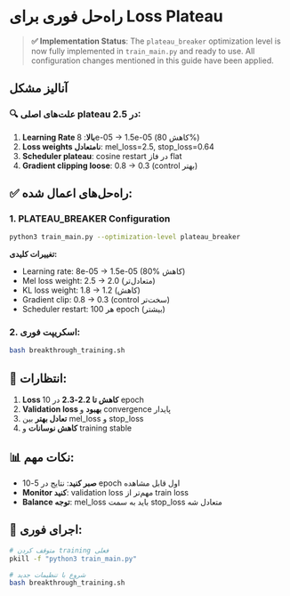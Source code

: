 # راه‌حل فوری برای Loss Plateau

> **✅ Implementation Status**: The `plateau_breaker` optimization level is now fully implemented in `train_main.py` and ready to use. All configuration changes mentioned in this guide have been applied.

## آنالیز مشکل

### 🔍 علت‌های اصلی plateau در 2.5:

1. **Learning Rate بالا**: 8e-05 → 1.5e-05 (کاهش 80%)
2. **Loss weights نامتعادل**: mel_loss=2.5, stop_loss=0.64
3. **Scheduler plateau**: cosine restart در فاز flat
4. **Gradient clipping loose**: 0.8 → 0.3 (control بهتر)

## ✅ راه‌حل‌های اعمال شده:

### 1. **PLATEAU_BREAKER Configuration**
```bash
python3 train_main.py --optimization-level plateau_breaker
```

**تغییرات کلیدی:**
- Learning rate: 8e-05 → 1.5e-05 (80% کاهش)
- Mel loss weight: 2.5 → 2.0 (متعادل‌تر)
- KL loss weight: 1.8 → 1.2 (کاهش)
- Gradient clip: 0.8 → 0.3 (control سخت‌تر)
- Scheduler restart: هر 100 epoch (بیشتر)

### 2. **اسکریپت فوری:**
```bash
bash breakthrough_training.sh
```

## 🎯 انتظارات:

1. **Loss کاهش تا 2.2-2.3** در 10 epoch
2. **Validation loss بهبود** و convergence پایدار
3. **تعادل بهتر** بین mel_loss و stop_loss
4. **کاهش نوسانات** و training stable

## 📊 نکات مهم:

- **صبر کنید**: نتایج در 5-10 epoch اول قابل مشاهده
- **Monitor کنید**: validation loss مهم‌تر از train loss
- **Balance توجه**: mel_loss باید به سمت stop_loss متعادل شه

## 🚀 اجرای فوری:
```bash
# متوقف کردن training فعلی
pkill -f "python3 train_main.py"

# شروع با تنظیمات جدید
bash breakthrough_training.sh
```